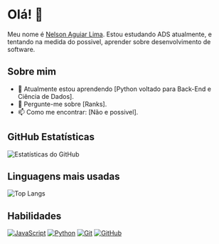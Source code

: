 # Olá! 👋

Meu nome é [Nelson Aguiar Lima](https://github.com/NelsonALima). Estou estudando ADS atualmente, e tentando na medida do possivel, aprender sobre desenvolvimento de software.

## Sobre mim
- 🌱 Atualmente estou aprendendo [Python voltado para Back-End e Ciência de Dados].
- 💬 Pergunte-me sobre [Ranks].
- 📫 Como me encontrar: [Não e possivel].

## GitHub Estatísticas
![Estatísticas do GitHub](https://github-readme-stats.vercel.app/api?username=NelsonALima&show_icons=true&theme=radical)
## Linguagens mais usadas
![Top Langs](https://github-readme-stats.vercel.app/api/top-langs/?username=NelsonALima&layout=compact&theme=radical)


## Habilidades
[![JavaScript](https://img.shields.io/badge/-JavaScript-F7DF1E?style=flat&logo=javascript&logoColor=black)](https://developer.mozilla.org/en-US/docs/Web/JavaScript)
[![Python](https://img.shields.io/badge/-Python-3776AB?style=flat&logo=python&logoColor=white)](https://www.python.org/)
[![Git](https://img.shields.io/badge/-Git-F05032?style=flat&logo=git&logoColor=white)](https://git-scm.com/)
[![GitHub](https://img.shields.io/badge/-GitHub-181717?style=flat&logo=github&logoColor=white)](https://github.com/)

